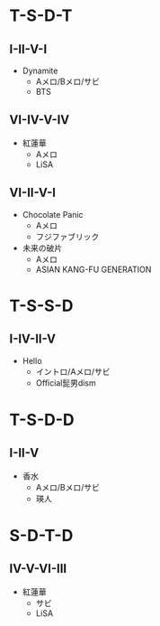 # T-S-D-T
## I-II-V-I
- Dynamite
  - Aメロ/Bメロ/サビ
  - BTS

## VI-IV-V-IV
- 紅蓮華
  - Aメロ
  - LiSA

## VI-II-V-I
- Chocolate Panic
  - Aメロ
  - フジファブリック
- 未来の破片
  - Aメロ
  - ASIAN KANG-FU GENERATION

# T-S-S-D
## I-IV-II-V
- Hello
  - イントロ/Aメロ/サビ
  - Official髭男dism

# T-S-D-D
## I-II-V
- 香水
  - Aメロ/Bメロ/サビ
  - 瑛人

# S-D-T-D
## IV-V-VI-III
- 紅蓮華
  - サビ
  - LiSA